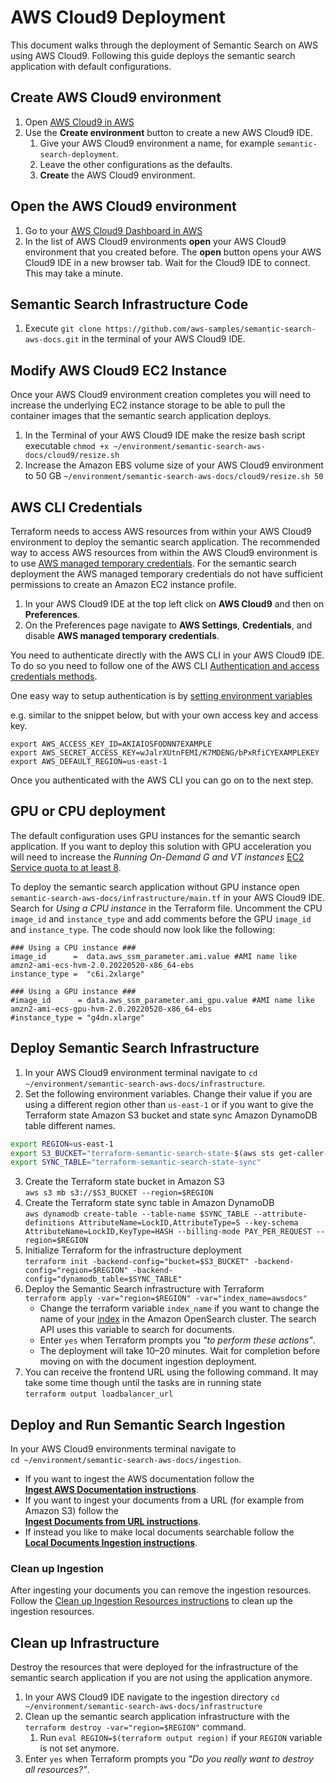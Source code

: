 # AWS Cloud9 Deployment
This document walks through the deployment of Semantic Search on AWS using AWS Cloud9. Following this guide deploys the semantic search application with default configurations.

## Create AWS Cloud9 environment
1. Open [AWS Cloud9 in AWS](https://console.aws.amazon.com/cloud9control/home)
2. Use the **Create environment** button to create a new AWS Cloud9 IDE.
    1. Give your AWS Cloud9 environment a name, for example `semantic-search-deployment`.
    2. Leave the other configurations as the defaults.
    3. **Create** the AWS Cloud9 environment.

## Open the AWS Cloud9 environment
1. Go to your [AWS Cloud9 Dashboard in AWS](https://console.aws.amazon.com/cloud9control/home)
2. In the list of AWS Cloud9 environments **open** your AWS Cloud9 environment that you created before. The **open** button opens your AWS Cloud9 IDE in a new browser tab. Wait for the Cloud9 IDE to connect. This may take a minute.

## Semantic Search Infrastructure Code
1. Execute `git clone https://github.com/aws-samples/semantic-search-aws-docs.git` in the terminal of your AWS Cloud9 IDE.

## Modify AWS Cloud9 EC2 Instance
Once your AWS Cloud9 environment creation completes you will need to increase the underlying EC2 instance storage to be able to pull the container images that the semantic search application deploys.
1. In the Terminal of your AWS Cloud9 IDE make the resize bash script executable `chmod +x ~/environment/semantic-search-aws-docs/cloud9/resize.sh`
2. Increase the Amazon EBS volume size of your AWS Cloud9 environment to 50 GB `~/environment/semantic-search-aws-docs/cloud9/resize.sh 50`

## AWS CLI Credentials
Terraform needs to access AWS resources from within your AWS Cloud9 environment to deploy the semantic search application. The recommended way to access AWS resources from within the AWS Cloud9 environment is to use [AWS managed temporary credentials](https://docs.aws.amazon.com/cloud9/latest/user-guide/security-iam.html#auth-and-access-control-temporary-managed-credentials-supported). For the semantic search deployment the AWS managed temporary credentials do not have sufficient permissions to create an Amazon EC2 instance profile.
1. In your AWS Cloud9 IDE at the top left click on **AWS Cloud9** and then on **Preferences**.
2. On the Preferences page navigate to **AWS Settings**, **Credentials**, and disable **AWS managed temporary credentials**.

You need to authenticate directly with the AWS CLI in your AWS Cloud9 IDE. To do so you need to follow one of the AWS CLI [Authentication and access credentials methods](https://docs.aws.amazon.com/cli/latest/userguide/cli-chap-authentication.html). 

One easy way to setup authentication is by [setting environment variables ](https://docs.aws.amazon.com/cli/latest/userguide/cli-configure-envvars.html#:~:text=supported%20environment%20variables-,How%20to%20set%20environment%20variables,-The%20following%20examples)

e.g. similar to the snippet below, but with your own access key and access key.
```
export AWS_ACCESS_KEY_ID=AKIAIOSFODNN7EXAMPLE
export AWS_SECRET_ACCESS_KEY=wJalrXUtnFEMI/K7MDENG/bPxRfiCYEXAMPLEKEY
export AWS_DEFAULT_REGION=us-east-1 
```

Once you authenticated with the AWS CLI you can go on to the next step.

## GPU or CPU deployment
The default configuration uses GPU instances for the semantic search application. If you want to deploy this solution with GPU acceleration you will need to increase the _Running On-Demand G and VT instances_ [EC2 Service quota to at least 8](https://aws.amazon.com/premiumsupport/knowledge-center/ec2-instance-limit/).

To deploy the semantic search application without GPU instance open `semantic-search-aws-docs/infrastructure/main.tf` in your AWS Cloud9 IDE. Search for _Using a CPU instance_ in the Terraform file. Uncomment the CPU `image_id` and `instance_type` and add comments before the GPU `image_id` and `instance_type`. The code should now look like the following:
```
### Using a CPU instance ###
image_id      =  data.aws_ssm_parameter.ami.value #AMI name like amzn2-ami-ecs-hvm-2.0.20220520-x86_64-ebs
instance_type =  "c6i.2xlarge"

### Using a GPU instance ###
#image_id      = data.aws_ssm_parameter.ami_gpu.value #AMI name like amzn2-ami-ecs-gpu-hvm-2.0.20220520-x86_64-ebs
#instance_type = "g4dn.xlarge"
```

## Deploy Semantic Search Infrastructure
1. In your AWS Cloud9 environment terminal navigate to `cd ~/environment/semantic-search-aws-docs/infrastructure`.
2. Set the following environment variables. Change their value if you are using a different region other than `us-east-1` or if you want to give the Terraform state Amazon S3 bucket and state sync Amazon DynamoDB table different names.

```bash
export REGION=us-east-1
export S3_BUCKET="terraform-semantic-search-state-$(aws sts get-caller-identity --query Account --output text)"
export SYNC_TABLE="terraform-semantic-search-state-sync"
```

3. Create the Terraform state bucket in Amazon S3 <br>
`aws s3 mb s3://$S3_BUCKET --region=$REGION` 
4. Create the Terraform state sync table in Amazon DynamoDB <br>
`aws dynamodb create-table --table-name $SYNC_TABLE --attribute-definitions AttributeName=LockID,AttributeType=S --key-schema   AttributeName=LockID,KeyType=HASH --billing-mode PAY_PER_REQUEST --region=$REGION`
5. Initialize Terraform for the infrastructure deployment <br> `terraform init -backend-config="bucket=$S3_BUCKET" -backend-config="region=$REGION" -backend-config="dynamodb_table=$SYNC_TABLE"`
6. Deploy the Semantic Search infrastructure with Terraform <br> `terraform apply -var="region=$REGION" -var="index_name=awsdocs"`
    * Change the terraform variable `index_name` if you want to change the name of your [index](https://opensearch.org/docs/latest/dashboards/im-dashboards/index-management/) in the Amazon OpenSearch cluster. The search API uses this variable to search for documents.
    * Enter `yes` when Terraform prompts you _"to perform these actions"_.
    * The deployment will take 10–20 minutes. Wait for completion before moving on with the document ingestion deployment.
7. You can receive the frontend URL using the following command. It may take some time though until the tasks are in running state <br>
`terraform output loadbalancer_url`
## Deploy and Run Semantic Search Ingestion
In your AWS Cloud9 environments terminal navigate to <br>
`cd ~/environment/semantic-search-aws-docs/ingestion`. 
* If you want to ingest the AWS documentation follow the <br> **[Ingest AWS Documentation instructions](./ingest-aws-documentation.md)**.
* If you want to ingest your documents from a URL (for example from Amazon S3) follow the <br> **[Ingest Documents from URL instructions](./ingest-documents-from-url.md)**.
* If instead you like to make local documents searchable follow the <br>**[Local Documents Ingestion instructions](./ingest-custom-local-wdocuments.md)**.

### Clean up Ingestion
After ingesting your documents you can remove the ingestion resources. Follow the [Clean up Ingestion Resources instructions](./clean-up-ingestion-resources.md) to clean up the ingestion resources.

## Clean up Infrastructure
Destroy the resources that were deployed for the infrastructure of the semantic search application if you are not using the application anymore.
1. In your AWS Cloud9 IDE navigate to the ingestion directory `cd ~/environment/semantic-search-aws-docs/infrastructure`
2. Clean up the semantic search application infrastructure with the `terraform destroy -var="region=$REGION"` command. 
    1. Run `eval REGION=$(terraform output region)` if your `REGION` variable is not set anymore.
3. Enter `yes` when Terraform prompts you _"Do you really want to destroy all resources?"_.
